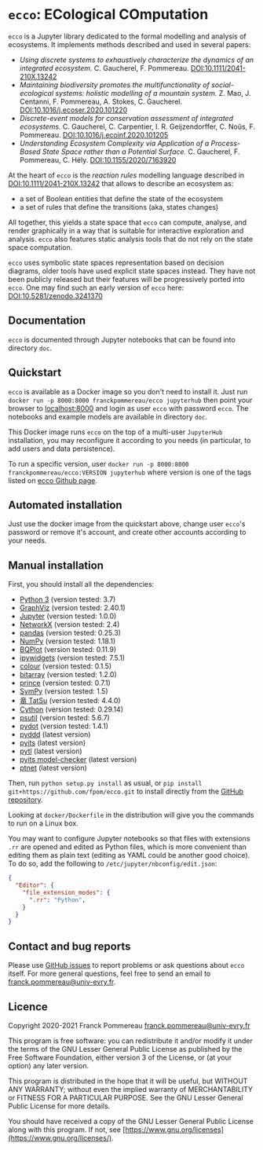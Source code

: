 # `ecco`: ECological COmputation

`ecco` is a Jupyter library dedicated to the formal modelling and analysis of ecosystems.
It implements methods described and used in several papers:

 * _Using discrete systems to exhaustively characterize the dynamics of an integrated
   ecosystem._
   C. Gaucherel, F. Pommereau.
   [DOI:10.1111/2041-210X.13242](https://doi.org/10.1111/2041-210X.13242)
 * _Maintaining biodiversity promotes the multifunctionality of social-ecological
   systems: holistic modelling of a mountain system._
   Z. Mao, J. Centanni, F. Pommereau, A. Stokes, C. Gaucherel.
   [DOI:10.1016/j.ecoser.2020.101220](https://doi.org/10.1016/j.ecoser.2020.101220)
 * _Discrete-event models for conservation assessment of integrated ecosystems._
   C. Gaucherel, C. Carpentier, I. R. Geijzendorffer, C. Noûs, F. Pommereau.
   [DOI:10.1016/j.ecoinf.2020.101205](https://doi.org/10.1016/j.ecoinf.2020.101205)
 * _Understanding Ecosystem Complexity via Application of a Process-Based State Space
   rather than a Potential Surface._
   C. Gaucherel, F. Pommereau, C. Hély.
   [DOI:10.1155/2020/7163920](https://doi.org/10.1155/2020/7163920)
   
At the heart of `ecco` is the _reaction rules_ modelling language described in [DOI:10.1111/2041-210X.13242](https://doi.org/10.1111/2041-210X.13242) that allows to describe an ecosystem as:

 * a set of Boolean entities that define the state of the ecosystem
 * a set of rules that define the transitions (aka, states changes)

All together, this yields a state space that `ecco` can compute, analyse, and render graphically in a way that is suitable for interactive exploration and analysis.
`ecco` also features static analysis tools that do not rely on the state space computation.

`ecco` uses symbolic state spaces representation based on decision diagrams, older tools have used explicit state spaces instead.
They have not been publicly released but their features will be progressively ported into `ecco`.
One may find such an early version of `ecco` here: [DOI:10.5281/zenodo.3241370](https://doi.org/10.5281/zenodo.3241370)

## Documentation

`ecco` is documented through Jupyter notebooks that can be found into directory `doc`.

## Quickstart

`ecco` is available as a Docker image so you don't need to install it.
Just run `docker run -p 8000:8000 franckpommereau/ecco jupyterhub` then point your browser to [localhost:8000](http://localhost:8000) and login as user `ecco` with password `ecco`.
The notebooks and example models are available in directory `doc`.

This Docker image runs `ecco` on the top of a multi-user `JupyterHub` installation, you may reconfigure it according to you needs (in particular, to add users and data persistence).

To run a specific version, user `docker run -p 8000:8000 franckpommereau/ecco:VERSION jupyterhub` where version is one of the tags listed on [ecco Github page](https://github.com/fpom/ecco/tags).

## Automated installation

Just use the docker image from the quickstart above, change user `ecco`'s password or remove it's account, and create other accounts according to your needs.

## Manual installation

First, you should install all the dependencies:

 * [Python 3](https://www.python.org/) (version tested: 3.7)
 * [GraphViz](https://www.graphviz.org/) (version tested: 2.40.1)
 * [Jupyter](https://pypi.org/project/jupyter/) (version tested: 1.0.0)
 * [NetworkX](https://pypi.org/project/networkx/) (version tested: 2.4)
 * [pandas](https://pypi.org/project/pandas/) (version tested: 0.25.3)
 * [NumPy](https://pypi.org/project/numpy/) (version tested: 1.18.1)
 * [BQPlot](https://pypi.org/project/bqplot/) (version tested: 0.11.9)
 * [ipywidgets](https://pypi.org/project/ipywidgets/) (version tested: 7.5.1)
 * [colour](https://pypi.org/project/colour/) (version tested: 0.1.5)
 * [bitarray](https://pypi.org/project/bitarray/) (version tested: 1.2.0)
 * [prince](https://pypi.org/project/prince/) (version tested: 0.7.1)
 * [SymPy](https://pypi.org/project/sympy/) (version tested: 1.5)
 * [竜 TatSu](https://pypi.org/project/TatSu/) (version tested: 4.4.0)
 * [Cython](https://pypi.org/project/Cython/) (version tested: 0.29.14)
 * [psutil](https://pypi.org/project/psutil/) (version tested: 5.6.7)
 * [pydot](https://pypi.org/project/pydot/) (version tested: 1.4.1)
 * [pyddd](https://github.com/fpom/pyddd) (latest version)
 * [pyits](https://github.com/fpom/pyits) (latest version)
 * [pytl](https://github.com/fpom/pytl) (latest version)
 * [pyits model-checker](https://forge.ibisc.univ-evry.fr/cthomas/pyits_model_checker) (latest version)
 * [ptnet](https://github.com/fpom/cunf-ptnet-py3) (latest version)

Then, run `python setup.py install` as usual, or `pip install git+https://github.com/fpom/ecco.git` to install directly from the [GitHub repository](https://github.com/fpom/ecco).

Looking at `docker/Dockerfile` in the distribution will give you the commands to run on a Linux box.

You may want to configure Jupyter notebooks so that files with extensions `.rr` are opened and edited as Python files, which is more convenient than editing them as plain text (editing as YAML could be another good choice).
To do so, add the following to `/etc/jupyter/nbconfig/edit.json`:

```json
{
  "Editor": {
    "file_extension_modes": {
      ".rr": "Python",
    }
  }
}
```

## Contact and bug reports

Please use [GitHub issues](https://github.com/fpom/ecco/issues) to report problems or ask questions about `ecco` itself.
For more general questions, feel free to send an email to <franck.pommereau@univ-evry.fr>.

## Licence

Copyright 2020-2021 Franck Pommereau <franck.pommereau@univ-evry.fr>

This program is free software: you can redistribute it and/or modify it under the terms of the GNU Lesser General Public License as published by the Free Software Foundation, either version 3 of the License, or (at your option) any later version.

This program is distributed in the hope that it will be useful, but WITHOUT ANY WARRANTY; without even the implied warranty of MERCHANTABILITY or FITNESS FOR A PARTICULAR PURPOSE.
See the GNU Lesser General Public License for more details.

You should have received a copy of the GNU Lesser General Public License along with this program.  If not, see [https://www.gnu.org/licenses](https://www.gnu.org/licenses/).
